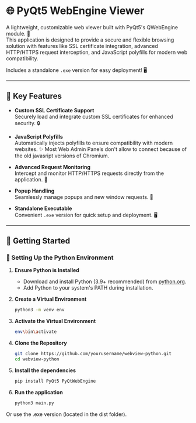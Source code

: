 # 🌐 PyQt5 WebEngine Viewer

A lightweight, customizable web viewer built with PyQt5's QWebEngine module. 🚀  
This application is designed to provide a secure and flexible browsing solution with features like SSL certificate integration, advanced HTTP/HTTPS request interception, and JavaScript polyfills for modern web compatibility.  

Includes a standalone `.exe` version for easy deployment! 🖥️  

---

## 🔑 Key Features

- **Custom SSL Certificate Support**  
  Securely load and integrate custom SSL certificates for enhanced security. 🔒  

- **JavaScript Polyfills**  
  Automatically injects polyfills to ensure compatibility with modern websites. ✨
  Most Web Admin Panels don't allow to connect because of the old javasript versions of Chromium.

- **Advanced Request Monitoring**  
  Intercept and monitor HTTP/HTTPS requests directly from the application. 📡  

- **Popup Handling**  
  Seamlessly manage popups and new window requests. 🔗  

- **Standalone Executable**  
  Convenient `.exe` version for quick setup and deployment. 🖥️  

---

## 🚀 Getting Started

### 🐍 Setting Up the Python Environment  

1. **Ensure Python is Installed**  
   - Download and install Python (3.9+ recommended) from [python.org](https://www.python.org).  
   - Add Python to your system's PATH during installation.  

2. **Create a Virtual Environment**  
   ```bash
   python3 -m venv env
   
3. **Activate the Virtual Environment**
   ```bash
   env\bin\activate
   
1. **Clone the Repository**  
   ```bash
   git clone https://github.com/yourusername/webview-python.git
   cd webview-python
2. **Install the dependencies**
   ```bash
   pip install PyQt5 PyQtWebEngine
3. **Run the application**
   ```bash
   python3 main.py

Or use the .exe version (located in the dist folder).
